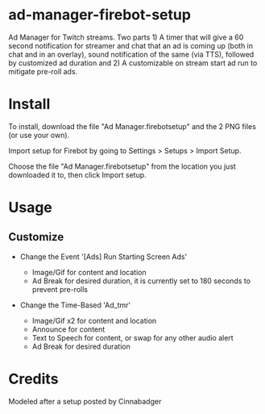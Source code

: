 # ad-manager-firebot-setup

Ad Manager for Twitch streams. Two parts 1) A timer that will give a 60 second notification for streamer and chat that an ad is coming up (both in chat and in an overlay), sound notification of the same (via TTS), followed by customized ad duration  and 2) A customizable on stream start ad run to mitigate pre-roll ads.

# Install
To install, download the file "Ad Manager.firebotsetup" and the 2 PNG files (or use your own).

Import setup for Firebot by going to Settings > Setups > Import Setup.

Choose the file "Ad Manager.firebotsetup" from the location you just downloaded it to, then click Import setup.

# Usage

## Customize
+ Change the Event '[Ads] Run Starting Screen Ads'
    + Image/Gif for content and location
    + Ad Break for desired duration, it is currently set to 180 seconds to prevent pre-rolls

+ Change the Time-Based 'Ad_tmr'
    + Image/Gif x2 for content and location
    + Announce for content
    + Text to Speech for content, or swap for any other audio alert
    + Ad Break for desired duration

# Credits
Modeled after a setup posted by Cinnabadger